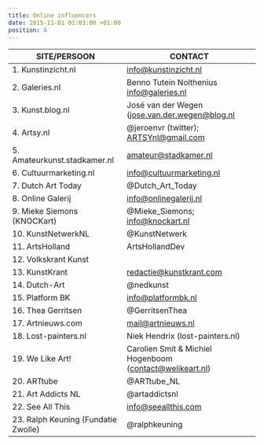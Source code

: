 ```yaml
---
title: Online influencers
date: 2015-11-01 01:03:00 +01:00
position: 8
---
```




|    SITE/PERSOON                             |    CONTACT                                                     |
|---------------------------------------------|----------------------------------------------------------------|
|    1. Kunstinzicht.nl                       |    info@kunstinzicht.nl                                        |
|    2. Galeries.nl                           |    Benno Tutein Nolthenius info@galeries.nl                    |
|    3. Kunst.blog.nl                         |    José van der Wegen   (jose.van.der.wegen@blog.nl            |
|    4. Artsy.nl                              |    @jeroenvr (twitter); ARTSYnl@gmail.com                      |
|    5. Amateurkunst.stadkamer.nl             |    amateur@stadkamer.nl                                        |
|    6. Cultuurmarketing.nl                   |    info@cultuurmarketing.nl                                    |
|    7. Dutch Art Today                       |    @Dutch_Art_Today                                            |
|    8. Online Galerij                        |    info@onlinegalerij.nl                                       |
|    9. Mieke Siemons (KNOCKart)              |    @Mieke_Siemons; info@knockart.nl                            |
|    10. KunstNetwerkNL                       |    @KunstNetwerk                                               |
|    11. ArtsHolland                          |    ArtsHollandDev                                              |
|    12. Volkskrant Kunst                     |                                                                |
|    13. KunstKrant                           |    redactie@kunstkrant.com                                     |
|    14. Dutch-Art                            |    @nedkunst                                                   |
|    15. Platform BK                          |    info@platformbk.nl                                          |
|    16. Thea Gerritsen                       |    @GerritsenThea                                              |
|    17. Artnieuws.com                        |    mail@artnieuws.nl                                           |
|    18. Lost-painters.nl                     |    Niek Hendrix (lost-painters.nl)                             |
|    19. We Like Art!                         |    Carolien Smit & Michiel Hogenboom (contact@welikeart.nl)    |
|    20. ARTtube                              |    @ARTtube_NL                                                 |
|    21. Art Addicts NL                       |    @artaddictsnl                                               |
|    22. See All This                         |    info@seeallthis.com                                         |
|    23. Ralph Keuning   (Fundatie Zwolle)    |    @ralphkeuning                                               |